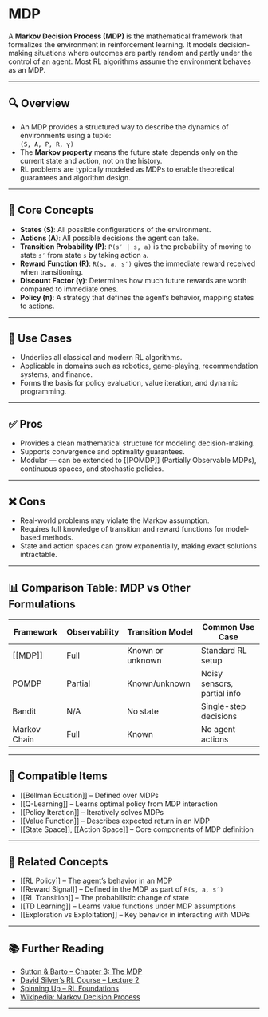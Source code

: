 # MDP

A **Markov Decision Process (MDP)** is the mathematical framework that formalizes the environment in reinforcement learning. It models decision-making situations where outcomes are partly random and partly under the control of an agent. Most RL algorithms assume the environment behaves as an MDP.

---

## 🔍 Overview

- An MDP provides a structured way to describe the dynamics of environments using a tuple:  
  `(S, A, P, R, γ)`  
- The **Markov property** means the future state depends only on the current state and action, not on the history.  
- RL problems are typically modeled as MDPs to enable theoretical guarantees and algorithm design.

---

## 🧠 Core Concepts

- **States (S)**: All possible configurations of the environment.  
- **Actions (A)**: All possible decisions the agent can take.  
- **Transition Probability (P)**: `P(s′ | s, a)` is the probability of moving to state `s′` from state `s` by taking action `a`.  
- **Reward Function (R)**: `R(s, a, s′)` gives the immediate reward received when transitioning.  
- **Discount Factor (γ)**: Determines how much future rewards are worth compared to immediate ones.  
- **Policy (π)**: A strategy that defines the agent’s behavior, mapping states to actions.

---

## 🧰 Use Cases

- Underlies all classical and modern RL algorithms.  
- Applicable in domains such as robotics, game-playing, recommendation systems, and finance.  
- Forms the basis for policy evaluation, value iteration, and dynamic programming.  

---

## ✅ Pros

- Provides a clean mathematical structure for modeling decision-making.  
- Supports convergence and optimality guarantees.  
- Modular — can be extended to [[POMDP]] (Partially Observable MDPs), continuous spaces, and stochastic policies.  

---

## ❌ Cons

- Real-world problems may violate the Markov assumption.  
- Requires full knowledge of transition and reward functions for model-based methods.  
- State and action spaces can grow exponentially, making exact solutions intractable.  

---

## 📊 Comparison Table: MDP vs Other Formulations

| Framework      | Observability | Transition Model | Common Use Case         |
|----------------|----------------|------------------|--------------------------|
| [[MDP]]        | Full           | Known or unknown | Standard RL setup        |
| POMDP          | Partial        | Known/unknown    | Noisy sensors, partial info |
| Bandit         | N/A            | No state         | Single-step decisions    |
| Markov Chain   | Full           | Known            | No agent actions         |

---

## 🔧 Compatible Items

- [[Bellman Equation]] – Defined over MDPs  
- [[Q-Learning]] – Learns optimal policy from MDP interaction  
- [[Policy Iteration]] – Iteratively solves MDPs  
- [[Value Function]] – Describes expected return in an MDP  
- [[State Space]], [[Action Space]] – Core components of MDP definition  

---

## 🔗 Related Concepts

- [[RL Policy]] – The agent’s behavior in an MDP  
- [[Reward Signal]] – Defined in the MDP as part of `R(s, a, s′)`  
- [[RL Transition]] – The probabilistic change of state  
- [[TD Learning]] – Learns value functions under MDP assumptions  
- [[Exploration vs Exploitation]] – Key behavior in interacting with MDPs  

---

## 📚 Further Reading

- [Sutton & Barto – Chapter 3: The MDP](http://incompleteideas.net/book/the-book.html)  
- [David Silver’s RL Course – Lecture 2](https://www.davidsilver.uk/teaching/)  
- [Spinning Up – RL Foundations](https://spinningup.openai.com/en/latest/spinningup/rl_intro.html#mdps)  
- [Wikipedia: Markov Decision Process](https://en.wikipedia.org/wiki/Markov_decision_process)  

---
